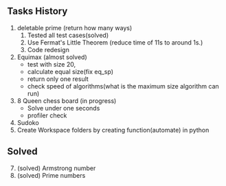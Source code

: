 ## Tasks History

1. deletable prime (return how many ways)
    1. Tested all test cases(solved)
    2. Use Fermat's Little Theorem (reduce time of 11s to around 1s.)
    3. Code redesign 
3. Equimax (almost solved)
    * test with size 20, 
    * calculate equal size(fix eq_sp)
    * return only one result
    * check speed of algorithms(what is the maximum size algorithm can run)
5. 8 Queen chess board (in progress)
    * Solve under one seconds
    * profiler check
4. Sudoko 
5. Create Workspace folders by creating function(automate) in python








## Solved
7. (solved) Armstrong number 
8. (solved) Prime numbers 


